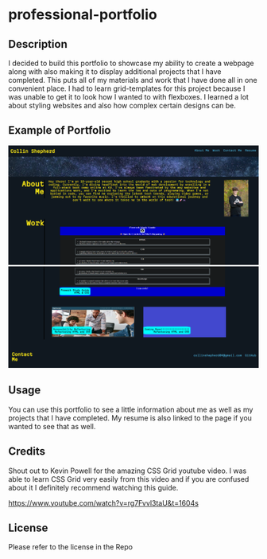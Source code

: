 # professional-portfolio

## Description

I decided to build this portfolio to showcase my ability to create a webpage along with also making it to display additional projects that I have completed. This puts all of my materials and work that I have done all in one convenient place. I had to learn grid-templates for this project because I was unable to get it to look how I wanted to with flexboxes. I learned a lot about styling websites and also how complex certain designs can be.

## Example of Portfolio

![Screenshot of top part of webpage](/assets/images/portfoliopicture1.png)
![Screenshot of bottom part of webpage](/assets/images/projectportfolio.png)

## Usage

You can use this portfolio to see a little information about me as well as my projects that I have completed. My resume is also linked to the page if you wanted to see that as well.

## Credits

Shout out to Kevin Powell for the amazing CSS Grid youtube video. I was able to learn CSS Grid very easily from this video and if you are confused about it I definitely recommend watching this guide.

https://www.youtube.com/watch?v=rg7Fvvl3taU&t=1604s

## License

Please refer to the license in the Repo
